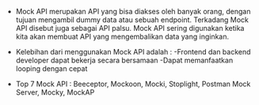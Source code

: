 - Mock API merupakan API yang bisa diakses oleh banyak orang, dengan tujuan mengambil dummy data atau sebuah endpoint. Terkadang Mock API disebut juga sebagai API palsu. Mock API sering digunakan ketika kita akan membuat API yang mengembalikan data yang inginkan.

- Kelebihan dari menggunakan Mock API adalah :
  -Frontend dan backend developer dapat bekerja secara bersamaan
  -Dapat memanfaatkan looping dengan cepat

- Top 7 Mock API : Beeceptor, Mockoon, Mocki, Stoplight, Postman Mock Server, Mocky, MockAP